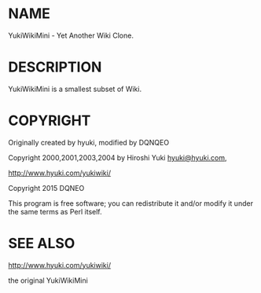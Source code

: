 # NAME

YukiWikiMini - Yet Another Wiki Clone.

# DESCRIPTION

YukiWikiMini is a smallest subset of Wiki.

# COPYRIGHT

Originally created by hyuki, modified by DQNQEO

Copyright 2000,2001,2003,2004 by Hiroshi Yuki <hyuki@hyuki.com>,

http://www.hyuki.com/yukiwiki/

Copyright 2015 DQNEO

This program is free software; you can redistribute it and/or
modify it under the same terms as Perl itself.

# SEE ALSO

http://www.hyuki.com/yukiwiki/

the original YukiWikiMini

